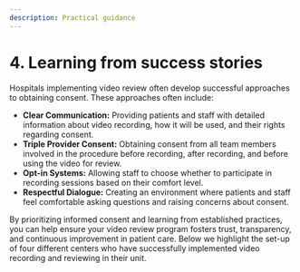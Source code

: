 ```yaml
---
description: Practical guidance
---
```


# 4. Learning from success stories

Hospitals implementing video review often develop successful approaches to obtaining consent. These approaches often include:

* **Clear Communication:** Providing patients and staff with detailed information about video recording, how it will be used, and their rights regarding consent.
* **Triple Provider Consent:** Obtaining consent from all team members involved in the procedure before recording, after recording, and before using the video for review.
* **Opt-in Systems:** Allowing staff to choose whether to participate in recording sessions based on their comfort level.
* **Respectful Dialogue:** Creating an environment where patients and staff feel comfortable asking questions and raising concerns about consent.

By prioritizing informed consent and learning from established practices, you can help ensure your video review program fosters trust, transparency, and continuous improvement in patient care. Below we highlight the set-up of four different centers who have successfully implemented video recording and reviewing in their unit.
